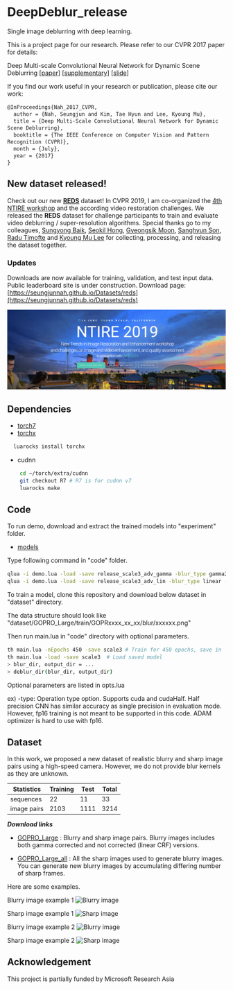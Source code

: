 # DeepDeblur_release

Single image deblurring with deep learning.

This is a project page for our research.
Please refer to our CVPR 2017 paper for details:

Deep Multi-scale Convolutional Neural Network for Dynamic Scene Deblurring
[[paper](http://openaccess.thecvf.com/content_cvpr_2017/papers/Nah_Deep_Multi-Scale_Convolutional_CVPR_2017_paper.pdf)]
[[supplementary](http://openaccess.thecvf.com/content_cvpr_2017/supplemental/Nah_Deep_Multi-Scale_Convolutional_2017_CVPR_supplemental.zip)]
[[slide](https://drive.google.com/file/d/1sj7l2tGgJR-8wTyauvnSDGpiokjOzX_C/view?usp=sharing)]
<!-- [[slide](https://cv.snu.ac.kr/~snah/Deblur/CVPR2017_DeepDeblur_release.pptx)] -->

If you find our work useful in your research or publication, please cite our work:
```
@InProceedings{Nah_2017_CVPR,
  author = {Nah, Seungjun and Kim, Tae Hyun and Lee, Kyoung Mu},
  title = {Deep Multi-Scale Convolutional Neural Network for Dynamic Scene Deblurring},
  booktitle = {The IEEE Conference on Computer Vision and Pattern Recognition (CVPR)},
  month = {July},
  year = {2017}
}
```

## New dataset released!

Check out our new **[REDS](https://seungjunnah.github.io/Datasets/reds)** dataset!
In CVPR 2019, I am co-organized the [4th NTIRE workshop](http://www.vision.ee.ethz.ch/ntire19/) and the according video restoration challenges. 
We released the **REDS** dataset for challenge participants to train and evaluate video deblurring / super-resolution algorithms.
Special thanks go to my colleagues, [Sungyong Baik](https://scholar.google.com/citations?user=lQ4gotkAAAAJ&hl=en), [Seokil Hong](https://scholar.google.com/citations?user=nYDLTksAAAAJ&hl=en), [Gyeongsik Moon](https://scholar.google.com/citations?user=2f2D258AAAAJ&hl=en), [Sanghyun Son](https://scholar.google.com/citations?user=nWaSdu0AAAAJ&hl=en), [Radu Timofte](https://scholar.google.com/citations?user=u3MwH5kAAAAJ&hl=en) and [Kyoung Mu Lee](https://scholar.google.com/citations?user=Hofj9kAAAAAJ&hl=en) for collecting, processing, and releasing the dataset together.

### Updates
Downloads are now available for training, validation, and test input data. Public leaderboard site is under construction.
Download page: [https://seungjunnah.github.io/Datasets/reds](https://seungjunnah.github.io/Datasets/reds)

[<img src="images/NTIRE2019.jpg">](http://www.vision.ee.ethz.ch/ntire19/)

## Dependencies
* [torch7](http://torch.ch/docs/getting-started.html#_)
* [torchx](https://github.com/nicholas-leonard/torchx)
```bash
  luarocks install torchx
```
* cudnn
```bash
    cd ~/torch/extra/cudnn
    git checkout R7 # R7 is for cudnn v7
    luarocks make
```

## Code

To run demo, download and extract the trained models into "experiment" folder.

<!-- * [models](http://cv.snu.ac.kr/~snah/Deblur/DeepDeblur_models/experiment.zip) -->
* [models](https://drive.google.com/file/d/1Z8dV6KuubfOKj4ganEjxymhyMoXoydfo/view?usp=sharing)

Type following command in "code" folder.
```bash
qlua -i demo.lua -load -save release_scale3_adv_gamma -blur_type gamma2.2 -type cudaHalf
qlua -i demo.lua -load -save release_scale3_adv_lin -blur_type linear -type cudaHalf
```

To train a model, clone this repository and download below dataset in "dataset" directory.

The data structure should look like 
"dataset/GOPRO_Large/train/GOPRxxxx_xx_xx/blur/xxxxxx.png"

Then run main.lua in "code" directory with optional parameters.
```bash
th main.lua -nEpochs 450 -save scale3 # Train for 450 epochs, save in 'experiment/scale3'
th main.lua -load -save scale3  # Load saved model
> blur_dir, output_dir = ...
> deblur_dir(blur_dir, output_dir)
```
Optional parameters are listed in opts.lua

ex) -type: Operation type option. Supports cuda and cudaHalf. Half precision CNN has similar accuracy as single precision in evaluation mode. However, fp16 training is not meant to be supported in this code. ADAM optimizer is hard to use with fp16.

## Dataset

In this work, we proposed a new dataset of realistic blurry and sharp image pairs using a high-speed camera.
However, we do not provide blur kernels as they are unknown.

Statistics | Training | Test | Total 
-- | -- | -- | --
sequences | 22 | 11 | 33
image pairs | 2103 | 1111 | 3214


__*Download links*__ 

<!-- * [GOPRO_Large](http://cv.snu.ac.kr/~snah/Deblur/dataset/GOPRO_Large.zip) -->
* [GOPRO_Large](https://drive.google.com/file/d/1H0PIXvJH4c40pk7ou6nAwoxuR4Qh_Sa2/view?usp=sharing)
: Blurry and sharp image pairs. Blurry images includes both gamma corrected and not corrected (linear CRF) versions.

<!-- * [GOPRO_Large_all](http://cv.snu.ac.kr/~snah/Deblur/dataset/GOPRO_Large_all.zip) -->
* [GOPRO_Large_all](https://drive.google.com/file/d/1SlURvdQsokgsoyTosAaELc4zRjQz9T2U/view?usp=sharing)
: All the sharp images used to generate blurry images. You can generate new blurry images by accumulating differing number of sharp frames.

[//]: # " * [GOPRO_Large_raw](http://cv.snu.ac.kr/~snah/Deblur/dataset/GOPRO_Large_raw.zip)"

Here are some examples.

Blurry image example 1
![Blurry image](images/Istanbul_blur1.png)

Sharp image example 1
![Sharp image](images/Istanbul_sharp1.png)

Blurry image example 2
![Blurry image](images/Flower_blur1.png)

Sharp image example 2
![Sharp image](images/Flower_sharp1.png)


## Acknowledgement

This project is partially funded by Microsoft Research Asia

